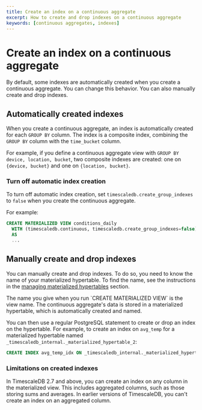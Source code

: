 ```yaml
---
title: Create an index on a continuous aggregate
excerpt: How to create and drop indexes on a continuous aggregate
keywords: [continuous aggregates, indexes]
---
```


# Create an index on a continuous aggregate
By default, some indexes are automatically created when you create a continuous
aggregate. You can change this behavior. You can also manually create and drop
indexes.

## Automatically created indexes
When you create a continuous aggregate, an index is automatically created for
each `GROUP BY` column. The index is a composite index, combining the `GROUP BY`
column with the `time_bucket` column.

For example, if you define a continuous aggregate view with `GROUP BY device,
location, bucket`, two composite indexes are created: one on `{device, bucket}`
and one on `{location, bucket}`.

### Turn off automatic index creation
To turn off automatic index creation, set `timescaledb.create_group_indexes` to
`false` when you create the continuous aggregate.

For example:
```sql
CREATE MATERIALIZED VIEW conditions_daily
  WITH (timescaledb.continuous, timescaledb.create_group_indexes=false)
  AS
  ...
```

## Manually create and drop indexes
You can manually create and drop indexes. To do so, you need to know the name of
your materialized hypertable. To find the name, see the instructions in the
[managing materialized hypertables][materialized-hypertable-name] section.

<highlight type="note">
The name you give when you run `CREATE MATERIALIZED VIEW` is the view name. The
continuous aggregate's data is stored in a materialized hypertable, which is
automatically created and named.
</highlight>

You can then use a regular PostgreSQL statement to create or drop an index on
the hypertable. For example, to create an index on `avg_temp` for a materialized
hypertable named `_timescaledb_internal._materialized_hypertable_2`:
```sql
CREATE INDEX avg_temp_idx ON _timescaledb_internal._materialized_hypertable_2 (avg_temp);
```

### Limitations on created indexes
In TimescaleDB 2.7 and above, you can create an index on any column in the
materialized view. This includes aggregated columns, such as those storing sums
and averages. In earlier versions of TimescaleDB, you can't create an index on
an aggregated column.

[materialized-hypertable-name]: /timescaledb/:currentVersion:/how-to-guides/continuous-aggregates/materialized-hypertables/#discover-the-name-of-a-materialized-hypertable
